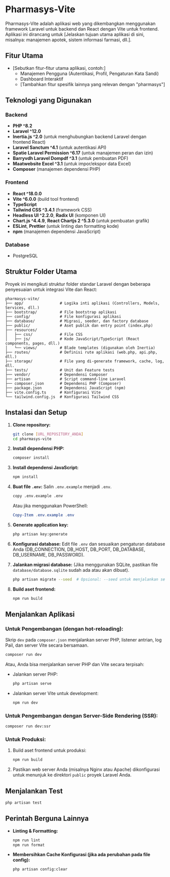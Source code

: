 # Pharmasys-Vite

Pharmasys-Vite adalah aplikasi web yang dikembangkan menggunakan framework Laravel untuk backend dan React dengan Vite untuk frontend. Aplikasi ini dirancang untuk [Jelaskan tujuan utama aplikasi di sini, misalnya: manajemen apotek, sistem informasi farmasi, dll.].

## Fitur Utama

* [Sebutkan fitur-fitur utama aplikasi, contoh:]
    * Manajemen Pengguna (Autentikasi, Profil, Pengaturan Kata Sandi)
    * Dashboard Interaktif
    * [Tambahkan fitur spesifik lainnya yang relevan dengan "pharmasys"]

## Teknologi yang Digunakan

### Backend
* **PHP ^8.2**
* **Laravel ^12.0**
* **Inertia.js ^2.0** (untuk menghubungkan backend Laravel dengan frontend React)
* **Laravel Sanctum ^4.1** (untuk autentikasi API)
* **Spatie Laravel Permission ^6.17** (untuk manajemen peran dan izin)
* **Barryvdh Laravel Dompdf ^3.1** (untuk pembuatan PDF)
* **Maatwebsite Excel ^3.1** (untuk impor/ekspor data Excel)
* **Composer** (manajemen dependensi PHP)

### Frontend
* **React ^18.0.0**
* **Vite ^6.0.0** (build tool frontend)
* **TypeScript**
* **Tailwind CSS ^3.4.1** (framework CSS)
* **Headless UI ^2.2.0**, **Radix UI** (komponen UI)
* **Chart.js ^4.4.9**, **React Chartjs 2 ^5.3.0** (untuk pembuatan grafik)
* **ESLint**, **Prettier** (untuk linting dan formatting kode)
* **npm** (manajemen dependensi JavaScript)

### Database
* PostgreSQL

## Struktur Folder Utama

Proyek ini mengikuti struktur folder standar Laravel dengan beberapa penyesuaian untuk integrasi Vite dan React:

```
pharmasys-vite/
├── app/                # Logika inti aplikasi (Controllers, Models, Services, dll.)
├── bootstrap/          # File bootstrap aplikasi
├── config/             # File konfigurasi aplikasi
├── database/           # Migrasi, seeder, dan factory database
├── public/             # Aset publik dan entry point (index.php)
├── resources/
│   ├── css/            # File CSS
│   ├── js/             # Kode JavaScript/TypeScript (React components, pages, dll.)
│   └── views/          # Blade templates (digunakan oleh Inertia)
├── routes/             # Definisi rute aplikasi (web.php, api.php, dll.)
├── storage/            # File yang di-generate framework, cache, log, dll.
├── tests/              # Unit dan Feature tests
├── vendor/             # Dependensi Composer
├── artisan             # Script command-line Laravel
├── composer.json       # Dependensi PHP (Composer)
├── package.json        # Dependensi JavaScript (npm)
├── vite.config.ts      # Konfigurasi Vite
└── tailwind.config.js  # Konfigurasi Tailwind CSS
```

## Instalasi dan Setup

1.  **Clone repository:**
    ```bash
    git clone [URL_REPOSITORY_ANDA]
    cd pharmasys-vite
    ```

2.  **Install dependensi PHP:**
    ```bash
    composer install
    ```

3.  **Install dependensi JavaScript:**
    ```bash
    npm install
    ```

4.  **Buat file `.env`:**
    Salin `.env.example` menjadi `.env`.
    ```bash
    copy .env.example .env
    ```
    Atau jika menggunakan PowerShell:
    ```powershell
    Copy-Item .env.example .env
    ```

5.  **Generate application key:**
    ```bash
    php artisan key:generate
    ```

6.  **Konfigurasi database:**
    Edit file `.env` dan sesuaikan pengaturan database Anda (DB_CONNECTION, DB_HOST, DB_PORT, DB_DATABASE, DB_USERNAME, DB_PASSWORD).

7.  **Jalankan migrasi database:**
    (Jika menggunakan SQLite, pastikan file `database/database.sqlite` sudah ada atau akan dibuat).
    ```bash
    php artisan migrate --seed  # Opsional: --seed untuk menjalankan seeder
    ```

8.  **Build aset frontend:**
    ```bash
    npm run build
    ```

## Menjalankan Aplikasi

### Untuk Pengembangan (dengan hot-reloading):
Skrip `dev` pada `composer.json` menjalankan server PHP, listener antrian, log Pail, dan server Vite secara bersamaan.
```bash
composer run dev
```
Atau, Anda bisa menjalankan server PHP dan Vite secara terpisah:
*   Jalankan server PHP:
    ```bash
    php artisan serve
    ```
*   Jalankan server Vite untuk development:
    ```bash
    npm run dev
    ```

### Untuk Pengembangan dengan Server-Side Rendering (SSR):
```bash
composer run dev:ssr
```

### Untuk Produksi:
1.  Build aset frontend untuk produksi:
    ```bash
    npm run build
    ```
2.  Pastikan web server Anda (misalnya Nginx atau Apache) dikonfigurasi untuk menunjuk ke direktori `public` proyek Laravel Anda.

## Menjalankan Test
```bash
php artisan test
```

## Perintah Berguna Lainnya

*   **Linting & Formatting:**
    ```bash
    npm run lint
    npm run format
    ```
*   **Membersihkan Cache Konfigurasi (jika ada perubahan pada file config):**
    ```bash
    php artisan config:clear
    ```


